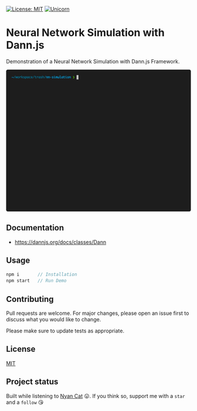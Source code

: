 [![License: MIT](https://img.shields.io/badge/License-MIT-yellow.svg)](https://github.com/kori2000/hl-aca-py/blob/main/LICENSE)
[![Unicorn](https://img.shields.io/badge/nyancat-approved-ff69b4.svg)](https://www.youtube.com/watch?v=QH2-TGUlwu4)


# Neural Network Simulation with Dann.js
Demonstration of a Neural Network Simulation with Dann.js Framework.

![NN Simulation](demo.gif)
## Documentation

- https://dannjs.org/docs/classes/Dann

## Usage

```js
npm i       // Installation
npm start   // Run Demo
```
## Contributing
Pull requests are welcome. For major changes, please open an issue first to discuss what you would like to change.

Please make sure to update tests as appropriate.

## License
[MIT](https://choosealicense.com/licenses/mit/)


## Project status
Built while listening to [Nyan Cat](https://www.youtube.com/watch?v=QH2-TGUlwu4) 😛. If you think so, support me with a `star` and a `follow` 😘